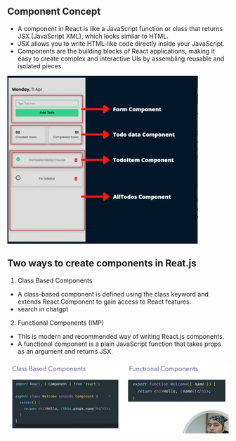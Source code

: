 ## Component Concept
- A component in React is like a JavaScript function or class that returns JSX (JavaScript XML), which looks similar to HTML.
- JSX allows you to write HTML-like code directly inside your JavaScript.
- Components are the building blocks of React applications, making it easy to create complex and interactive UIs by assembling reusable and isolated pieces.

<img src="./public/1.jpg">

## Two ways to create components in Reat.js
1. Class Based Components
- A class-based component is defined using the class keyword and extends React.Component to gain access to React features.
- search in chatgpt

2. Functional Components (IMP)
- This is modern and recommended way of writing React.js components.
- A functional component is a plain JavaScript function that takes props as an argument and returns JSX.

<img src="./public/2.jpg">


